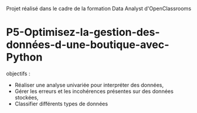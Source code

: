 Projet réalisé dans le cadre de la formation Data Analyst d'OpenClassrooms

# P5-Optimisez-la-gestion-des-données-d-une-boutique-avec-Python

objectifs : 
- Réaliser une analyse univariée pour interpréter des données, 
- Gérer les erreurs et les incohérences présentes sur des données stockées, 
- Classifier différents types de données
